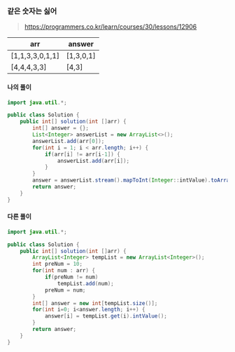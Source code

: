### 같은 숫자는 싫어


> https://programmers.co.kr/learn/courses/30/lessons/12906



| arr             | answer    |
| --------------- | --------- |
| [1,1,3,3,0,1,1] | [1,3,0,1] |
| [4,4,4,3,3]     | [4,3]     |

#### 나의 풀이

```java
import java.util.*;

public class Solution {
    public int[] solution(int []arr) {
        int[] answer = {};
        List<Integer> answerList = new ArrayList<>();
        answerList.add(arr[0]);
        for(int i = 1; i < arr.length; i++) {
            if(arr[i] != arr[i-1]) {
                answerList.add(arr[i]);
            }
        }
        answer = answerList.stream().mapToInt(Integer::intValue).toArray();
        return answer;
    }
}
```

#### 다른 풀이

```java
import java.util.*;

public class Solution {
    public int[] solution(int []arr) {
        ArrayList<Integer> tempList = new ArrayList<Integer>();
        int preNum = 10;
        for(int num : arr) {
            if(preNum != num)
                tempList.add(num);
            preNum = num;
        }       
        int[] answer = new int[tempList.size()];
        for(int i=0; i<answer.length; i++) {
            answer[i] = tempList.get(i).intValue();
        }
        return answer;
    }
}
```

